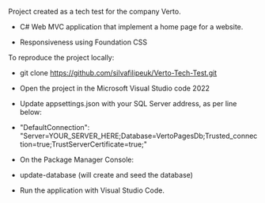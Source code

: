 Project created as a tech test for the company Verto.

- C# Web MVC application that implement a home page for a website.

- Responsiveness using Foundation CSS


To reproduce the project locally:

- git clone https://github.com/silvafilipeuk/Verto-Tech-Test.git


- Open the project in the Microsoft Visual Studio code 2022

- Update appsettings.json with your SQL Server address, as per line below:

- "DefaultConnection": "Server=YOUR_SERVER_HERE;Database=VertoPagesDb;Trusted_connection=true;TrustServerCertificate=true;"

- On the Package Manager Console:

- update-database (will create and seed the database) 

- Run the application with Visual Studio Code.